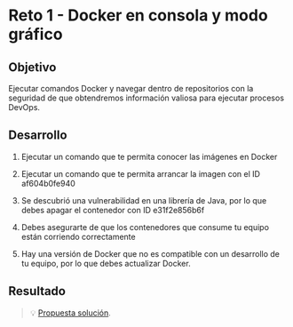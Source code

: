 # Reto 1 - Docker en consola y modo gráfico

## Objetivo

Ejecutar comandos Docker y navegar dentro de repositorios con la seguridad de que obtendremos información valiosa para ejecutar procesos DevOps.

## Desarrollo

1. Ejecutar un comando que te permita conocer las imágenes en Docker

2. Ejecutar un comando que te permita arrancar la imagen con el ID af604b0fe940

3. Se descubrió una vulnerabilidad en una librería de Java, por lo que debes apagar el contenedor con ID e31f2e856b6f

4. Debes asegurarte de que los contenedores que consume tu equipo están corriendo correctamente 

5. Hay una versión de Docker que no es compatible con un desarrollo de tu equipo, por lo que debes actualizar Docker.


## Resultado
> 💡 [Propuesta solución](./psolv.md).
